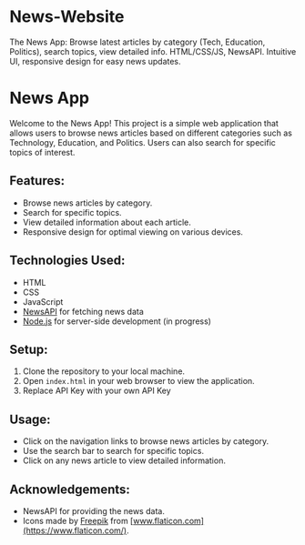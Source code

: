 # News-Website
 The News App: Browse latest articles by category (Tech, Education, Politics), search topics, view detailed info. HTML/CSS/JS, NewsAPI. Intuitive UI, responsive design for easy news updates.
# News App

Welcome to the News App! This project is a simple web application that allows users to browse news articles based on different categories such as Technology, Education, and Politics. Users can also search for specific topics of interest.

## Features:

- Browse news articles by category.
- Search for specific topics.
- View detailed information about each article.
- Responsive design for optimal viewing on various devices.

## Technologies Used:

- HTML
- CSS
- JavaScript
- [NewsAPI](https://newsapi.org/) for fetching news data
- [Node.js](https://nodejs.org/) for server-side development (in progress)

## Setup:

1. Clone the repository to your local machine.
2. Open `index.html` in your web browser to view the application.
3. Replace API Key with your own API Key

## Usage:

- Click on the navigation links to browse news articles by category.
- Use the search bar to search for specific topics.
- Click on any news article to view detailed information.

## Acknowledgements:

- NewsAPI for providing the news data.
- Icons made by [Freepik](https://www.freepik.com) from [www.flaticon.com](https://www.flaticon.com/).

